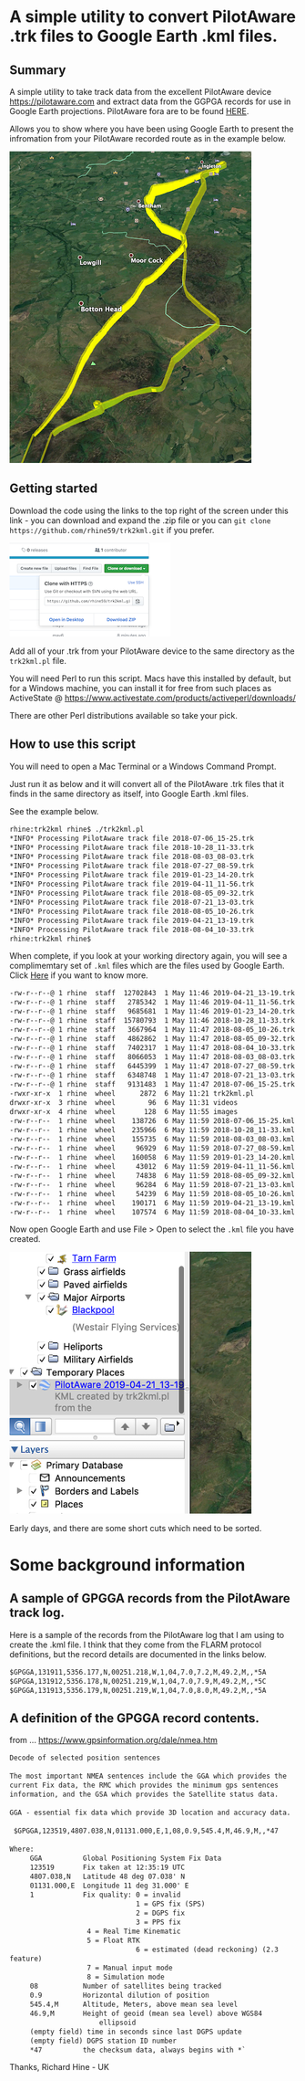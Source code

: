 # A simple utility to convert PilotAware .trk files to Google Earth .kml files.

## Summary

A simple utility to take track data from the excellent PilotAware device https://pilotaware.com and extract data from the GGPGA records for use in Google Earth projections. PilotAware fora are to be found [HERE](http://forum.pilotaware.com/index.php).

Allows you to show where you have been using Google Earth to present the infromation from your PilotAware recorded route as in the example below.

![A sample Google Earth track](images/2019/05/sample-track.png)

## Getting started

Download the code using the links to the top right of the screen under this link - you can download and expand the .zip file or you can `git clone https://github.com/rhine59/trk2kml.git` if you prefer.

![Download the code](images/2019/05/download-the-code.png)

Add all of your .trk from your PilotAware device to the same directory as the `trk2kml.pl` file.

You will need Perl to run this script. Macs have this installed by default, but for a Windows machine, you can install it for free from such places as ActiveState @ https://www.activestate.com/products/activeperl/downloads/

There are other Perl distributions available so take your pick.

## How to use this script

You will need to open a Mac Terminal or a Windows Command Prompt.

Just run it as below and it will convert all of the PilotAware .trk files that it finds in the same directory as itself, into Google Earth .kml files.

See the example below.

```
rhine:trk2kml rhine$ ./trk2kml.pl
*INFO* Processing PilotAware track file 2018-07-06_15-25.trk
*INFO* Processing PilotAware track file 2018-10-28_11-33.trk
*INFO* Processing PilotAware track file 2018-08-03_08-03.trk
*INFO* Processing PilotAware track file 2018-07-27_08-59.trk
*INFO* Processing PilotAware track file 2019-01-23_14-20.trk
*INFO* Processing PilotAware track file 2019-04-11_11-56.trk
*INFO* Processing PilotAware track file 2018-08-05_09-32.trk
*INFO* Processing PilotAware track file 2018-07-21_13-03.trk
*INFO* Processing PilotAware track file 2018-08-05_10-26.trk
*INFO* Processing PilotAware track file 2019-04-21_13-19.trk
*INFO* Processing PilotAware track file 2018-08-04_10-33.trk
rhine:trk2kml rhine$

```

When complete, if you look at your working directory again, you will see a complimemtary set of `.kml` files which are the files used by Google Earth. Click [Here](https://en.wikipedia.org/wiki/Keyhole_Markup_Language) if you want to know more.

```
-rw-r--r--@ 1 rhine  staff  12702843  1 May 11:46 2019-04-21_13-19.trk
-rw-r--r--@ 1 rhine  staff   2785342  1 May 11:46 2019-04-11_11-56.trk
-rw-r--r--@ 1 rhine  staff   9685681  1 May 11:46 2019-01-23_14-20.trk
-rw-r--r--@ 1 rhine  staff  15780793  1 May 11:46 2018-10-28_11-33.trk
-rw-r--r--@ 1 rhine  staff   3667964  1 May 11:47 2018-08-05_10-26.trk
-rw-r--r--@ 1 rhine  staff   4862862  1 May 11:47 2018-08-05_09-32.trk
-rw-r--r--@ 1 rhine  staff   7402317  1 May 11:47 2018-08-04_10-33.trk
-rw-r--r--@ 1 rhine  staff   8066053  1 May 11:47 2018-08-03_08-03.trk
-rw-r--r--@ 1 rhine  staff   6445399  1 May 11:47 2018-07-27_08-59.trk
-rw-r--r--@ 1 rhine  staff   6348748  1 May 11:47 2018-07-21_13-03.trk
-rw-r--r--@ 1 rhine  staff   9131483  1 May 11:47 2018-07-06_15-25.trk
-rwxr-xr-x  1 rhine  wheel      2872  6 May 11:21 trk2kml.pl
drwxr-xr-x  3 rhine  wheel        96  6 May 11:31 videos
drwxr-xr-x  4 rhine  wheel       128  6 May 11:55 images
-rw-r--r--  1 rhine  wheel    138726  6 May 11:59 2018-07-06_15-25.kml
-rw-r--r--  1 rhine  wheel    235966  6 May 11:59 2018-10-28_11-33.kml
-rw-r--r--  1 rhine  wheel    155735  6 May 11:59 2018-08-03_08-03.kml
-rw-r--r--  1 rhine  wheel     96929  6 May 11:59 2018-07-27_08-59.kml
-rw-r--r--  1 rhine  wheel    160058  6 May 11:59 2019-01-23_14-20.kml
-rw-r--r--  1 rhine  wheel     43012  6 May 11:59 2019-04-11_11-56.kml
-rw-r--r--  1 rhine  wheel     74838  6 May 11:59 2018-08-05_09-32.kml
-rw-r--r--  1 rhine  wheel     96284  6 May 11:59 2018-07-21_13-03.kml
-rw-r--r--  1 rhine  wheel     54239  6 May 11:59 2018-08-05_10-26.kml
-rw-r--r--  1 rhine  wheel    190171  6 May 11:59 2019-04-21_13-19.kml
-rw-r--r--  1 rhine  wheel    107574  6 May 11:59 2018-08-04_10-33.kml
```

Now open Google Earth and use File > Open to select the `.kml` file you have created.

![A new PilotAware temporary place](images/2019/05/new-temporary-place.png)

Early days, and there are some short cuts which need to be sorted.

# Some background information

## A sample of GPGGA records from the PilotAware track log.

Here is a sample of the records from the PilotAware log that I am using to create the .kml file. I think that they come from the FLARM protocol definitions, but the record details are documented in the links below.

```
$GPGGA,131911,5356.177,N,00251.218,W,1,04,7.0,7.2,M,49.2,M,,*5A
$GPGGA,131912,5356.178,N,00251.219,W,1,04,7.0,7.9,M,49.2,M,,*5C
$GPGGA,131913,5356.179,N,00251.219,W,1,04,7.0,8.0,M,49.2,M,,*5A

```

## A definition of the GPGGA record contents.

from ... https://www.gpsinformation.org/dale/nmea.htm

```
Decode of selected position sentences

The most important NMEA sentences include the GGA which provides the current Fix data, the RMC which provides the minimum gps sentences information, and the GSA which provides the Satellite status data.

GGA - essential fix data which provide 3D location and accuracy data.

 $GPGGA,123519,4807.038,N,01131.000,E,1,08,0.9,545.4,M,46.9,M,,*47

Where:
     GGA          Global Positioning System Fix Data
     123519       Fix taken at 12:35:19 UTC
     4807.038,N   Latitude 48 deg 07.038' N
     01131.000,E  Longitude 11 deg 31.000' E
     1            Fix quality: 0 = invalid
                               1 = GPS fix (SPS)
                               2 = DGPS fix
                               3 = PPS fix
			       4 = Real Time Kinematic
			       5 = Float RTK
                               6 = estimated (dead reckoning) (2.3 feature)
			       7 = Manual input mode
			       8 = Simulation mode
     08           Number of satellites being tracked
     0.9          Horizontal dilution of position
     545.4,M      Altitude, Meters, above mean sea level
     46.9,M       Height of geoid (mean sea level) above WGS84
                      ellipsoid
     (empty field) time in seconds since last DGPS update
     (empty field) DGPS station ID number
     *47          the checksum data, always begins with *`

```

Thanks, Richard Hine - UK
